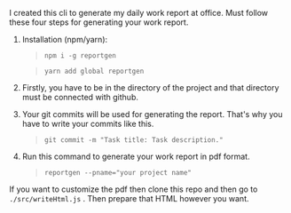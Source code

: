 I created this cli to generate my daily work report at office. Must follow these four steps for generating your work report.
1. Installation (npm/yarn):
    >```npm i -g reportgen```

    >```yarn add global reportgen```

2. Firstly, you have to be in the directory of the project and that directory must be connected with github.

3. Your git commits will be used for generating the report. That's why you have to write your commits like this.
    > ```git commit -m "Task title: Task description."```

4. Run this command to generate your work report in pdf format.
    > ```reportgen --pname="your project name" ```

If you want to customize the pdf then clone this repo and then go to ```./src/writeHtml.js``` . Then prepare that HTML however you want.